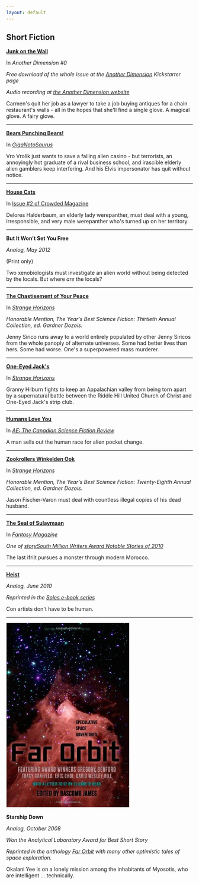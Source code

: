 ```yaml
---
layout: default
---
```


Short Fiction
-------------

[**Junk on the Wall**](https://www.kickstarter.com/projects/angelmccoy/another-dimension-magazine)

In *Another Dimension #0*

*Free download of the whole issue at the 
[Another Dimension](https://www.kickstarter.com/projects/angelmccoy/another-dimension-magazine) Kickstarter page*

*Audio recording at [the Another Dimension website](http://anotherdimensionmag.com/canfield_junk/)*

Carmen's quit her job as a lawyer to take a job buying antiques for a chain restaurant's walls - all in the hopes that she'll find a single glove.
A magical glove. A fairy glove.

* * *

[**Bears Punching Bears!**](http://giganotosaurus.org/2015/03/01/bears-punching-bears/)

In [*GigaNotoSaurus*](http://giganotosaurus.org/2015/03/01/bears-punching-bears/)

Vro Vrolik just wants to save a failing alien casino - but terrorists, an annoyingly hot graduate of a rival business school, and irascible elderly alien gamblers keep interfering.  And his Elvis impersonator has quit without notice.

* * *

[**House Cats**](http://www.crowdedmagazine.com/subscribe.php)

In [Issue #2 of Crowded Magazine](http://www.crowdedmagazine.com/subscribe.php)

Delores Halderbaum, an elderly lady werepanther, must deal with a young, irresponsible, and very male werepanther who's turned up on her territory.

* * *

**But It Won't Set You Free**

*Analog, May 2012*

(Print only)

Two xenobiologists must investigate an alien world without being detected by the locals.  But where *are* the locals?

* * *

[**The Chastisement of Your Peace**](http://www.strangehorizons.com/2012/20120130/chastisement-f.shtml)

In [*Strange Horizons*](http://www.strangehorizons.com/2012/20120130/chastisement-f.shtml)

*Honorable Mention, <cite>The Year's Best Science Fiction: Thirtieth Annual Collection</cite>, ed. Gardner Dozois.*

Jenny Sirico runs away to a world entirely populated by other Jenny Siricos from the whole panoply of alternate universes.  Some had better lives than hers.  Some had worse.  One's a superpowered mass murderer.

* * * 

[**One-Eyed Jack's**](http://www.strangehorizons.com/2011/20110704/jacks-f.shtml)

In [*Strange Horizons*](http://www.strangehorizons.com/2011/20110704/jacks-f.shtml)

Granny Hilburn fights to keep an Appalachian valley from being torn apart by a supernatural battle between the Riddle Hill United Church of Christ and One-Eyed Jack's strip club.

* * *

[**Humans Love You**](http://aescifi.com/index.php/fiction/35-short-stories/636-humans-love-you)

In [*AE: The Canadian Science Fiction Review*](http://aescifi.com/index.php/fiction/35-short-stories/636-humans-love-you)

A man sells out the human race for alien pocket change.

* * *

[**Zookrollers Winkelden Ook**](http://www.strangehorizons.com/2010/20101213/zookrollers-f.shtml)

In [*Strange Horizons*](http://www.strangehorizons.com/2010/20101213/zookrollers-f.shtml)

*Honorable Mention, <cite>The Year's Best Science Fiction: Twenty-Eighth Annual Collection</cite>, ed. Gardner Dozois.*

Jason Fischer-Varon must deal with countless illegal copies of his dead husband.

* * *

[**The Seal of Sulaymaan**](http://www.fantasy-magazine.com/fiction/the-seal-of-sulaymaan/)

In [*Fantasy Magazine*](http://www.fantasy-magazine.com/fiction/the-seal-of-sulaymaan/)

*One of [storySouth Million Writers Award Notable Stories of 2010](http://www.storysouth.com/millionwriters/millionwritersnotable_2010.html)*

The last ifriit pursues a monster through modern Morocco.

* * *

**[Heist](http://www.amazon.com/Heist-short-story-Series-Stories-ebook/dp/B00KSTH9LG)**

*<cite>Analog</cite>, June 2010*

*Reprinted in the [Soles e-book series](http://www.amazon.com/Heist-short-story-Series-Stories-ebook/dp/B00KSTH9LG)*

Con artists don't have to be human.

* * *

[<img src="/images/far_orbit_cover_large.jpg" class="cover-thumbnail" />](http://www.amazon.com/Far-Orbit-Speculative-Space-Adventures-ebook/dp/B00JSKGR6Y/ref=sr_1_1?s=digital-text&ie=UTF8&qid=1416350271&sr=1-1&keywords=far+orbit)

**Starship Down**

*<cite>Analog</cite>, October 2008*

*Won the Analytical Laboratory Award for Best Short Story*

*Reprinted in the anthology [Far Orbit](http://www.amazon.com/Far-Orbit-Speculative-Space-Adventures-ebook/dp/B00JSKGR6Y/ref=sr_1_1?s=digital-text&ie=UTF8&qid=1416350271&sr=1-1&keywords=far+orbit) with many other optimistic tales of space exploration.*

Okalani Yee is on a lonely mission among the inhabitants of Myosotis, who are intelligent ... technically.

